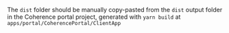 The `dist` folder should be manually copy-pasted from the `dist` output folder in the Coherence portal project, generated with `yarn build` at `apps/portal/CoherencePortal/ClientApp`
